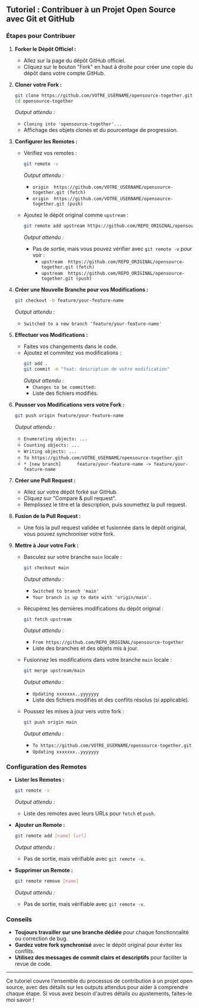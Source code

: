 
## Tutoriel : Contribuer à un Projet Open Source avec Git et GitHub

### Étapes pour Contribuer

1. **Forker le Dépôt Officiel :**
   - Allez sur la page du dépôt GitHub officiel.
   - Cliquez sur le bouton "Fork" en haut à droite pour créer une copie du dépôt dans votre compte GitHub.

2. **Cloner votre Fork :**
   ```bash
   git clone https://github.com/VOTRE_USERNAME/opensource-together.git
   cd opensource-together
   ```
   *Output attendu :*  
   - `Cloning into 'opensource-together'...`  
   - Affichage des objets clonés et du pourcentage de progression.

3. **Configurer les Remotes :**
   - Vérifiez vos remotes :
     ```bash
     git remote -v
     ```
     *Output attendu :*  
     - `origin  https://github.com/VOTRE_USERNAME/opensource-together.git (fetch)`
     - `origin  https://github.com/VOTRE_USERNAME/opensource-together.git (push)`

   - Ajoutez le dépôt original comme `upstream` :
     ```bash
     git remote add upstream https://github.com/REPO_ORIGINAL/opensource-together.git
     ```
     *Output attendu :*  
     - Pas de sortie, mais vous pouvez vérifier avec `git remote -v` pour voir :
       - `upstream  https://github.com/REPO_ORIGINAL/opensource-together.git (fetch)`
       - `upstream  https://github.com/REPO_ORIGINAL/opensource-together.git (push)`

4. **Créer une Nouvelle Branche pour vos Modifications :**
   ```bash
   git checkout -b feature/your-feature-name
   ```
   *Output attendu :*  
   - `Switched to a new branch 'feature/your-feature-name'`

5. **Effectuer vos Modifications :**
   - Faites vos changements dans le code.
   - Ajoutez et commitez vos modifications :
     ```bash
     git add .
     git commit -m "feat: description de votre modification"
     ```
     *Output attendu :*  
     - `Changes to be committed:`
     - Liste des fichiers modifiés.

6. **Pousser vos Modifications vers votre Fork :**
   ```bash
   git push origin feature/your-feature-name
   ```
   *Output attendu :*  
   - `Enumerating objects: ...`
   - `Counting objects: ...`
   - `Writing objects: ...`
   - `To https://github.com/VOTRE_USERNAME/opensource-together.git`
   - `* [new branch]      feature/your-feature-name -> feature/your-feature-name`

7. **Créer une Pull Request :**
   - Allez sur votre dépôt forké sur GitHub.
   - Cliquez sur "Compare & pull request".
   - Remplissez le titre et la description, puis soumettez la pull request.

8. **Fusion de la Pull Request :**
   - Une fois la pull request validée et fusionnée dans le dépôt original, vous pouvez synchroniser votre fork.

9. **Mettre à Jour votre Fork :**
   - Basculez sur votre branche `main` locale :
     ```bash
     git checkout main
     ```
     *Output attendu :*  
     - `Switched to branch 'main'`
     - `Your branch is up to date with 'origin/main'.`

   - Récupérez les dernières modifications du dépôt original :
     ```bash
     git fetch upstream
     ```
     *Output attendu :*  
     - `From https://github.com/REPO_ORIGINAL/opensource-together`
     - Liste des branches et des objets mis à jour.

   - Fusionnez les modifications dans votre branche `main` locale :
     ```bash
     git merge upstream/main
     ```
     *Output attendu :*  
     - `Updating xxxxxxx..yyyyyyy`
     - Liste des fichiers modifiés et des conflits résolus (si applicable).

   - Poussez les mises à jour vers votre fork :
     ```bash
     git push origin main
     ```
     *Output attendu :*  
     - `To https://github.com/VOTRE_USERNAME/opensource-together.git`
     - `Updating xxxxxxx..yyyyyyy`

### Configuration des Remotes

- **Lister les Remotes :**
  ```bash
  git remote -v
  ```
  *Output attendu :*  
  - Liste des remotes avec leurs URLs pour `fetch` et `push`.

- **Ajouter un Remote :**
  ```bash
  git remote add [name] [url]
  ```
  *Output attendu :*  
  - Pas de sortie, mais vérifiable avec `git remote -v`.

- **Supprimer un Remote :**
  ```bash
  git remote remove [name]
  ```
  *Output attendu :*  
  - Pas de sortie, mais vérifiable avec `git remote -v`.

### Conseils

- **Toujours travailler sur une branche dédiée** pour chaque fonctionnalité ou correction de bug.
- **Gardez votre fork synchronisé** avec le dépôt original pour éviter les conflits.
- **Utilisez des messages de commit clairs et descriptifs** pour faciliter la revue de code.

---

Ce tutoriel couvre l'ensemble du processus de contribution à un projet open source, avec des détails sur les outputs attendus pour aider à comprendre chaque étape. Si vous avez besoin d'autres détails ou ajustements, faites-le moi savoir !
